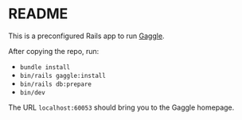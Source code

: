 # README

This is a preconfigured Rails app to run [Gaggle](https://github.com/Tonksthebear/gaggle).

After copying the repo, run:
- `bundle install`
- `bin/rails gaggle:install`
- `bin/rails db:prepare`
- `bin/dev`

The URL `localhost:60053` should bring you to the Gaggle homepage.

